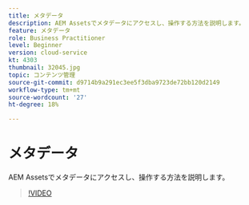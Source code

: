 ```yaml
---
title: メタデータ
description: AEM Assetsでメタデータにアクセスし、操作する方法を説明します。
feature: メタデータ
role: Business Practitioner
level: Beginner
version: cloud-service
kt: 4303
thumbnail: 32045.jpg
topic: コンテンツ管理
source-git-commit: d9714b9a291ec3ee5f3dba9723de72bb120d2149
workflow-type: tm+mt
source-wordcount: '27'
ht-degree: 18%

---
```



# メタデータ

AEM Assetsでメタデータにアクセスし、操作する方法を説明します。

>[!VIDEO](https://video.tv.adobe.com/v/32045/?quality=12&learn=on&hidetitle=true)